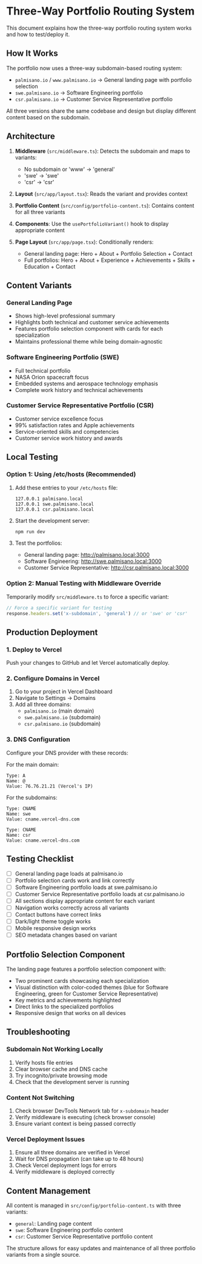 # Three-Way Portfolio Routing System

This document explains how the three-way portfolio routing system works and how to test/deploy it.

## How It Works

The portfolio now uses a three-way subdomain-based routing system:
- `palmisano.io` / `www.palmisano.io` → General landing page with portfolio selection
- `swe.palmisano.io` → Software Engineering portfolio
- `csr.palmisano.io` → Customer Service Representative portfolio

All three versions share the same codebase and design but display different content based on the subdomain.

## Architecture

1. **Middleware** (`src/middleware.ts`): Detects the subdomain and maps to variants:
   - No subdomain or 'www' → 'general'
   - 'swe' → 'swe'
   - 'csr' → 'csr'

2. **Layout** (`src/app/layout.tsx`): Reads the variant and provides context

3. **Portfolio Content** (`src/config/portfolio-content.ts`): Contains content for all three variants

4. **Components**: Use the `usePortfolioVariant()` hook to display appropriate content

5. **Page Layout** (`src/app/page.tsx`): Conditionally renders:
   - General landing page: Hero + About + Portfolio Selection + Contact
   - Full portfolios: Hero + About + Experience + Achievements + Skills + Education + Contact

## Content Variants

### General Landing Page
- Shows high-level professional summary
- Highlights both technical and customer service achievements
- Features portfolio selection component with cards for each specialization
- Maintains professional theme while being domain-agnostic

### Software Engineering Portfolio (SWE)
- Full technical portfolio
- NASA Orion spacecraft focus
- Embedded systems and aerospace technology emphasis
- Complete work history and technical achievements

### Customer Service Representative Portfolio (CSR)
- Customer service excellence focus
- 99% satisfaction rates and Apple achievements
- Service-oriented skills and competencies
- Customer service work history and awards

## Local Testing

### Option 1: Using /etc/hosts (Recommended)

1. Add these entries to your `/etc/hosts` file:
   ```
   127.0.0.1 palmisano.local
   127.0.0.1 swe.palmisano.local
   127.0.0.1 csr.palmisano.local
   ```

2. Start the development server:
   ```bash
   npm run dev
   ```

3. Test the portfolios:
   - General landing page: http://palmisano.local:3000
   - Software Engineering: http://swe.palmisano.local:3000
   - Customer Service Representative: http://csr.palmisano.local:3000

### Option 2: Manual Testing with Middleware Override

Temporarily modify `src/middleware.ts` to force a specific variant:

```typescript
// Force a specific variant for testing
response.headers.set('x-subdomain', 'general') // or 'swe' or 'csr'
```

## Production Deployment

### 1. Deploy to Vercel

Push your changes to GitHub and let Vercel automatically deploy.

### 2. Configure Domains in Vercel

1. Go to your project in Vercel Dashboard
2. Navigate to Settings → Domains
3. Add all three domains:
   - `palmisano.io` (main domain)
   - `swe.palmisano.io` (subdomain)
   - `csr.palmisano.io` (subdomain)

### 3. DNS Configuration

Configure your DNS provider with these records:

For the main domain:
```
Type: A
Name: @
Value: 76.76.21.21 (Vercel's IP)
```

For the subdomains:
```
Type: CNAME
Name: swe
Value: cname.vercel-dns.com

Type: CNAME
Name: csr
Value: cname.vercel-dns.com
```

## Testing Checklist

- [ ] General landing page loads at palmisano.io
- [ ] Portfolio selection cards work and link correctly
- [ ] Software Engineering portfolio loads at swe.palmisano.io
- [ ] Customer Service Representative portfolio loads at csr.palmisano.io
- [ ] All sections display appropriate content for each variant
- [ ] Navigation works correctly across all variants
- [ ] Contact buttons have correct links
- [ ] Dark/light theme toggle works
- [ ] Mobile responsive design works
- [ ] SEO metadata changes based on variant

## Portfolio Selection Component

The landing page features a portfolio selection component with:
- Two prominent cards showcasing each specialization
- Visual distinction with color-coded themes (blue for Software Engineering, green for Customer Service Representative)
- Key metrics and achievements highlighted
- Direct links to the specialized portfolios
- Responsive design that works on all devices

## Troubleshooting

### Subdomain Not Working Locally

1. Verify hosts file entries
2. Clear browser cache and DNS cache
3. Try incognito/private browsing mode
4. Check that the development server is running

### Content Not Switching

1. Check browser DevTools Network tab for `x-subdomain` header
2. Verify middleware is executing (check browser console)
3. Ensure variant context is being passed correctly

### Vercel Deployment Issues

1. Ensure all three domains are verified in Vercel
2. Wait for DNS propagation (can take up to 48 hours)
3. Check Vercel deployment logs for errors
4. Verify middleware is deployed correctly

## Content Management

All content is managed in `src/config/portfolio-content.ts` with three variants:
- `general`: Landing page content
- `swe`: Software Engineering portfolio content
- `csr`: Customer Service Representative portfolio content

The structure allows for easy updates and maintenance of all three portfolio variants from a single source.